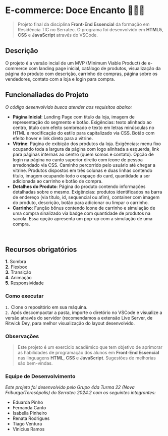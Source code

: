 # E-commerce: Doce Encanto 🍬🍩🍭

> Projeto final da disciplina **Front-End Essencial** da formação em Residência TIC no Serratec. O programa foi desenvolvido em **HTML5**, **CSS** e **JavaScript** através do VSCode. <br>

## Descrição 

O projeto é a versão incial de um MVP (Minimum Viable Product) de e-commerce com landing page inicial, catálogo de produtos, visualização da página do produto com descrição, carrinho de compras, página sobre os vendedores, contato com a loja e login para compra.

## Funcionaliades do Projeto
_O código desenvolvido busca atender aos requisitos abaixo:_

- **Página Inicial**: Landing Page com título da loja, imagem de representação do segmento e botão. Exigências: texto alinhado ao centro, título com efeito sombreado e texto em letras minúsculas no HTML e modificação do estilo para capitalizado via CSS. Botão com efeito hover e link direto para a vitrine.<br>
- **Vitrine**: Página de exibição dos produtos da loja. Exigências: menu fixo ocupando toda a largura da página com logo alinhada a esquerda, link para páginas internas ao centro (quem somos e contato). Opção de login na página no canto superior direito com ícone de pessoa arredondado via CSS. Caminho percorrido pelo usuário até chegar a vitrine. Produtos dispostos em três colunas e duas linhas contendo título, imagem ocupando todo o espaço do card, quantidade a ser adicionada ao carrinho e botão de compra.<br>
- **Detalhes do Produto**: Página do produto contendo informações detalhadas sobre o mesmo. Exigências: produtos identificados na barra de endereço (via título, id, sequencial ou afim), container com imagem do produto, descrição, botão para adicionar ou limpar o carrinho.
- **Carrinho**: Função bônus contendo ícone de carrinho e simulação de uma compra sinalizado via badge com quantidade de produtos na sacola. Essa opção apresenta um pop-up com a simulação de uma compra. 
<br>

## Recursos obrigatórios
**1.** Sombra <br>
**2.** Flexbox <br>
**3.** Transição <br>
**4.** Animação <br>
**5.** Responsividade <br>


### Como executar
`1.` Clone o repositório em sua máquina. <br>
`2.` Após descompactar a pasta, importe o diretório no VSCode e visualize a versão através do servidor (recomendamos a extensão Live Server, de Ritwick Dey, para melhor visualização do layout desenvolvido. <br>

### Observações
> Este projeto é um exercício acadêmico que tem objetivo de aprimorar as habilidades de programação dos alunos em **Front-End Essencial** nas linguagens **HTML**, **CSS** e **JavaScript**. Sugestões de melhorias são bem-vindas.

### Equipe de Desenvolvimento
_Este projeto foi desenvolvido pelo Grupo 4da Turma 22 (Nova Friburgo/Teresópolis) do Serratec 2024.2 com os seguintes integrantes:_

* Eduarda Pinho
* Fernanda Canto
* Isabella Pinheiro
* Renata Rodrigues
* Tiago Ventura
* Vinicius Ramos
